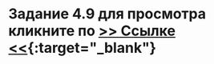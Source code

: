 # Задание 4.9 для просмотра кликните по [**>> Ссылке <<**](https://alexanderb-sf.github.io/module_4_task_4.9/){:target="_blank"}
